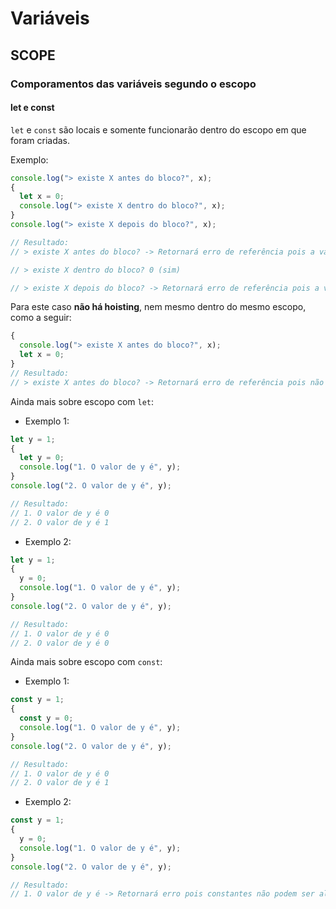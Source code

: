 # Variáveis

## SCOPE

### Comporamentos das variáveis segundo o escopo

#### let e const

`let` e `const` são locais e somente funcionarão dentro do escopo em que foram criadas.

Exemplo:

```js
console.log("> existe X antes do bloco?", x);
{
  let x = 0;
  console.log("> existe X dentro do bloco?", x);
}
console.log("> existe X depois do bloco?", x);

// Resultado:
// > existe X antes do bloco? -> Retornará erro de referência pois a variável não foi declarada (no mesmo escopo)

// > existe X dentro do bloco? 0 (sim)

// > existe X depois do bloco? -> Retornará erro de referência pois a variável não foi declarada (no mesmo escopo)
```

Para este caso **não há hoisting**, nem mesmo dentro do mesmo escopo, como a seguir:

```js
{
  console.log("> existe X antes do bloco?", x);
  let x = 0;
}
// Resultado:
// > existe X antes do bloco? -> Retornará erro de referência pois não será possível acessar a declaração da variável.
```

Ainda mais sobre escopo com `let`:

- Exemplo 1:

```js
let y = 1;
{
  let y = 0;
  console.log("1. O valor de y é", y);
}
console.log("2. O valor de y é", y);

// Resultado:
// 1. O valor de y é 0
// 2. O valor de y é 1
```

- Exemplo 2:

```js
let y = 1;
{
  y = 0;
  console.log("1. O valor de y é", y);
}
console.log("2. O valor de y é", y);

// Resultado:
// 1. O valor de y é 0
// 2. O valor de y é 0
```

Ainda mais sobre escopo com `const`:

- Exemplo 1:

```js
const y = 1;
{
  const y = 0;
  console.log("1. O valor de y é", y);
}
console.log("2. O valor de y é", y);

// Resultado:
// 1. O valor de y é 0
// 2. O valor de y é 1
```

- Exemplo 2:

```js
const y = 1;
{
  y = 0;
  console.log("1. O valor de y é", y);
}
console.log("2. O valor de y é", y);

// Resultado:
// 1. O valor de y é -> Retornará erro pois constantes não podem ser alteradas
```
